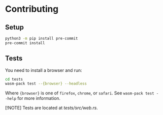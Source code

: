 # Contributing

## Setup

```bash
python3 -m pip install pre-commit
pre-commit install
```

## Tests

You need to install a browser and run:

```bash
cd tests
wasm-pack test --{browser} --headless
```

Where `{browser}` is one of `firefox`, `chrome`, or `safari`. See `wasm-pack test --help` for more information.

[!NOTE] Tests are located at _tests/src/web.rs_.
